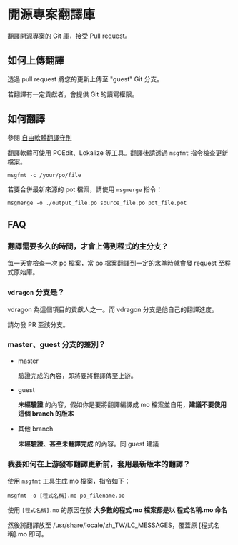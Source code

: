 # 開源專案翻譯庫
翻譯開源專案的 Git 庫，接受 Pull request。
## 如何上傳翻譯
透過 pull request 將您的更新上傳至 "guest" Git 分支。

若翻譯有一定貢獻者，會提供 Git 的讀寫權限。
## 如何翻譯
參閱 [自由軟體翻譯守則](https://docs.google.com/document/d/1Zs4CS_ZjN-imnImq4aEsiVYih8zkIkVZTSQim13_kYg)

翻譯軟體可使用 POEdit、Lokalize 等工具。翻譯後請透過 `msgfmt` 指令檢查更新檔案。
```
msgfmt -c /your/po/file
```

若要合併最新來源的 pot 檔案，請使用 `msgmerge` 指令：
```
msgmerge -o ./output_file.po source_file.po pot_file.pot
```
## FAQ
### 翻譯需要多久的時間，才會上傳到程式的主分支？
每一天會檢查一次 po 檔案，當 po 檔案翻譯到一定的水準時就會發 request 至程式原始庫。

### `vdragon` 分支是？
vdragon 為這個項目的貢獻人之一。而 vdragon 分支是他自己的翻譯進度。

請勿發 PR 至該分支。

### master、guest 分支的差別？
- master

  驗證完成的內容，即將要將翻譯傳至上游。

- guest

  **未經驗證** 的內容，假如你是要將翻譯編譯成 mo 檔案並自用，**建議不要使用這個 branch 的版本**

- 其他 branch

  **未經驗證、甚至未翻譯完成** 的內容。同 guest 建議


### 我要如何在上游發布翻譯更新前，套用最新版本的翻譯？
使用 `msgfmt` 工具生成 mo 檔案，指令如下：
```
msgfmt -o [程式名稱].mo po_filename.po
```

使用 `[程式名稱].mo` 的原因在於 **大多數的程式 mo 檔案都是以 程式名稱.mo 命名**

然後將翻譯放至 /usr/share/locale/zh_TW/LC_MESSAGES，覆蓋原 [程式名稱].mo 即可。

